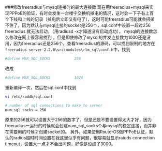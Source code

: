 ###修改freeradius与mysql连接时的最大连接数
现在用freeradius+mysql来实现PPPoE的验证，有时会发生一台楼宇交换机掉电的情况，这时会一下子有上百个下线和上线的记录（掉电后立即又有电了），这时可能freeradius可能就会招架不住了。因为默认与mysql连接的socket是256个，sql.conf中设置一超过256 freeradius 就无法启动。（用radiusd -x才知道没有启动成功）。
mysql的连接数怎么修改在网上很容易找到 ，但是即使修改了mysql的并发连接数为1000还是没用，因为freeradius还是256个。查看freeradius的源码，可以找到限制的地方在 `freeradius-server-2.2.0\src\modules\rlm_sql\conf.h`中，找到
```bash
#define MAX_SQL_SOCKS			256
```
改成
```bash
#define MAX_SQL_SOCKS			1024
```
重新编译一次，然后在sql.conf中找到
```bash
vi /etc/raddb/sql.conf
```
```bash
# number of sql connections to make to server
num_sql_socks = 256
```
原来的256就可以设置大于256的数字了，但是还是不要设置得太大才好，因为freeradius一运行的时候就会创建num_sql_socks个与mysql的稳定连接，而并非在需要用的时候才创建socket的。
另外，如果使用RouterOS做PPPoE认证，默认的radius超时时间设置在我这里似乎有问题，很容易就显示raiuds connection timeout，设置大一点才不会出问题，好像是设成了3000。
